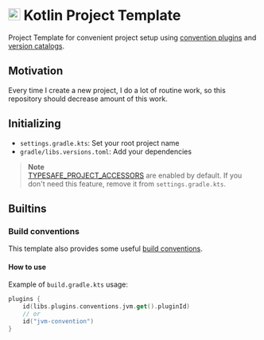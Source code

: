# <img src="https://upload.wikimedia.org/wikipedia/commons/thumb/3/37/Kotlin_Icon_2021.svg/2048px-Kotlin_Icon_2021.svg.png" width=24 height=24 /> Kotlin Project Template
Project Template for convenient project setup using [convention plugins](https://docs.gradle.org/current/samples/sample_convention_plugins.html#compiling_convention_plugins)
and [version catalogs](https://docs.gradle.org/current/userguide/platforms.html#sub:version-catalog).

## Motivation
Every time I create a new project, I do a lot of routine work, so this repository should decrease amount of this work.

## Initializing
- `settings.gradle.kts`: Set your root project name
- `gradle/libs.versions.toml`: Add your dependencies

> **Note** <br>
> [TYPESAFE_PROJECT_ACCESSORS](https://docs.gradle.org/current/userguide/declaring_dependencies.html#sec:type-safe-project-accessors)
> are enabled by default. If you don't need this feature, remove it from `settings.gradle.kts`.

## Builtins
### Build conventions
This template also provides some useful [build conventions](build-conventions/src/main/kotlin).

#### How to use
Example of `build.gradle.kts` usage:
```kotlin
plugins {
    id(libs.plugins.conventions.jvm.get().pluginId)
    // or
    id("jvm-convention")
}
```
